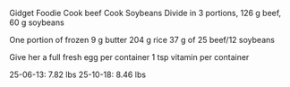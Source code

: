 
Gidget Foodie 
Cook beef
Cook Soybeans
Divide in 3 portions, 126 g beef, 60 g soybeans

One portion of frozen
9 g butter
204 g rice 
37 g of 25 beef/12 soybeans

Give her a full fresh egg per container
1 tsp vitamin per container


25-06-13: 7.82 lbs
25-10-18: 8.46 lbs